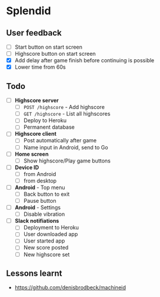 # Splendid

## User feedback

- [ ] Start button on start screen
- [ ] Highscore button on start screen
- [x] Add delay after game finish before continuing is possible
- [x] Lower time from 60s

## Todo

- [ ] **Highscore server**
  - [ ] `POST /highscore` - Add highscore
  - [ ] `GET /highscore` - List all highscores
  - [ ] Deploy to Heroku
  - [ ] Permanent database
- [ ] **Highscore client**
  - [ ] Post automatically after game
  - [ ] Name input in Android, send to Go
- [ ] **Home screen**
  - [ ] Show highscore/Play game buttons
- [ ] **Device ID**
  - [ ] from Android
  - [ ] from desktop
- [ ] **Android** - Top menu
  - [ ] Back button to exit
  - [ ] Pause button
- [ ] **Android** - Settings
  - [ ] Disable vibration
- [ ] **Slack notifiations**
  - [ ] Deployment to Heroku
  - [ ] User downloaded app
  - [ ] User started app
  - [ ] New score posted
  - [ ] New highscore set

## Lessons learnt

- https://github.com/denisbrodbeck/machineid
